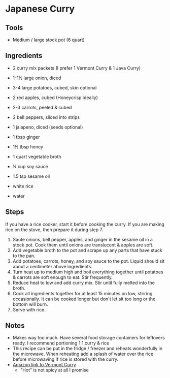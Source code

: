 # Japanese Curry

## Tools

- Medium / large stock pot (6 quart)

## Ingredients

- 2 curry mix packets (I prefer 1 Vermont Curry & 1 Java Curry)
- 1-1½ large onion, diced
- 3-4 large potatoes, cubed, skin optional
- 2 red apples, cubed (Honeycrisp ideally) 
- 2-3 carrots, peeled & cubed
- 2 bell peppers, sliced into strips
- 1 jalapeno, diced (seeds optional)
- 1 tbsp ginger
- 1½ tbsp honey
- 1 quart vegetable broth
- ¼ cup soy sauce
- 1.5 tsp sesame oil
- white rice
- water

## Steps

If you have a rice cooker, start it before cooking the curry. If you are making rice on the stove, then prepare it during step 7.

1. Saute onions, bell pepper, apples, and ginger in the sesame oil in a stock pot. Cook them until onions are translucent & apples are soft.
2. Add vegetable broth to the pot and scrape up any parts that have stuck to the pan.
3. Add potatoes, carrots, honey, and soy sauce to the pot. Liquid should sit about a centimeter above ingredients.
4. Turn heat up to medium high and boil everything together until potatoes & carrots are soft enough to eat. Stir frequently.
5. Reduce heat to low and add curry mix. Stir until fully melted into the broth.
6. Cook all ingredients together for at least 15 minutes on low, stirring occasionally. It can be cooked longer but don't let sit too long or the bottom will burn.
7. Serve with rice.

## Notes

- Makes way too much. Have several food storage containers for leftovers ready. I recommend portioning 1:1 curry & rice
- This recipe can be put in the fridge / freezer and reheats wonderfully in the microwave. When reheating add a splash of water over the rice before microwaving if rice is stored with the curry.
- [Amazon link to Vermont Curry](https://www.amazon.com/dp/B071RLJP2S/ref=cm_sw_r_apan_glt_fabc_RB8Z0S18HABMA6ETC2J2?_encoding=UTF8&psc=1)
  - "Hot" is not spicy at all I promise
